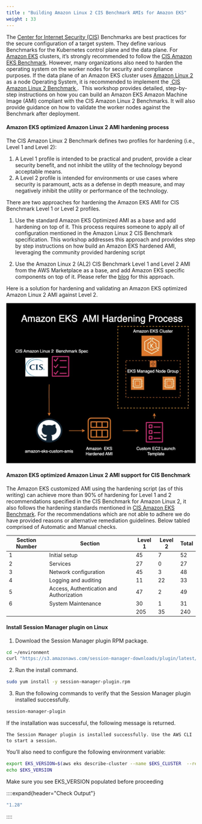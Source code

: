 ```yaml
---
title : "Building Amazon Linux 2 CIS Benchmark AMIs for Amazon EKS"
weight : 33
---
```


The [Center for Internet Security (CIS)](https://www.cisecurity.org/) Benchmarks are best practices for the secure configuration of a target system. They define various Benchmarks for the Kubernetes control plane and the data plane. For [Amazon EKS](https://aws.amazon.com/eks/) clusters, it’s strongly recommended to follow the [CIS Amazon EKS Benchmark](https://aws.amazon.com/blogs/containers/introducing-cis-amazon-eks-benchmark/). However, many organizations also need to harden the operating system on the worker nodes for security and compliance purposes. If the data plane of an Amazon EKS cluster uses [ Amazon Linux 2 ](https://aws.amazon.com/amazon-linux-2/?amazon-linux-whats-new.sort-by=item.additionalFields.postDateTime&amazon-linux-whats-new.sort-order=desc) as a node Operating System, it is recommended to implement the [ CIS Amazon Linux 2 Benchmark ](https://www.cisecurity.org/benchmark/amazon_linux). 
This workshop provides detailed, step-by-step instructions on how you  can build an Amazon EKS Amazon Machine Image (AMI) compliant with the CIS Amazon Linux 2 Benchmarks. It will also provide guidance on how to validate the worker nodes against the Benchmark after deployment.


#### Amazon EKS optimized Amazon Linux 2 AMI hardening process

The CIS Amazon Linux 2 Benchmark defines two profiles for hardening (i.e., Level 1 and Level 2):

1. A Level 1 profile is intended to be practical and prudent, provide a clear security benefit, and not inhibit the utility of the technology beyond acceptable means.
2. A Level 2 profile is intended for environments or use cases where security is paramount, acts as a defense in depth measure, and may negatively inhibit the utility or performance of the technology.

There are two approaches for hardening the Amazon EKS AMI for CIS Benchmark Level 1 or Level 2 profiles.

1. Use the standard Amazon EKS Optimized AMI as a base and add hardening on top of it. This process requires someone to apply all of configuration mentioned in the Amazon Linux 2 CIS Benchmark specification. This workshop addresses this approach and provides step by step instructions on how build an Amazon EKS hardened AMI, leveraging the community provided hardening script

2. Use the Amazon Linux 2 (AL2) CIS Benchmark Level 1 and Level 2 AMI from the AWS Marketplace as a base, and add Amazon EKS specific components on top of it. Please refer the [blog](https://aws.amazon.com/blogs/containers/building-amazon-linux-2-cis-benchmark-amis-for-amazon-eks/) for this approach.


Here is a solution for hardening and validating an Amazon EKS optimized Amazon Linux 2 AMI against Level 2. 



![CIS-Amazon Linux 2-Benchmark](/static/images/regulatory-compliance/cis-al2-eks/cis-al2-soln.png)

#### Amazon EKS optimized Amazon Linux 2 AMI support for CIS Benchmark

The Amazon EKS customized AMI using the hardening  script (as of this writing) can achieve more than 90% of hardening for  Level 1 and 2 recommendations specified in the CIS Benchmark for Amazon Linux 2, it also follows the hardening standards mentioned in  [CIS Amazon EKS Benchmark](https://aws.amazon.com/blogs/containers/introducing-cis-amazon-eks-benchmark/). For the recommendations which are not able to adhere we do have provided reasons or alternative remediation guidelines. Below tabled comprised of Automatic and Manual checks.

| Section Number | Section | Level 1 | Level 2 | Total
| --- | --- | --- | --- | --- |
| 1 | Initial setup | 45 | 7 | 52
| 2 | Services | 27 | 0 | 27
| 3 | Network configuration | 45 | 3 | 48
| 4 | Logging and auditing | 11 | 22 | 33
| 5 | Access, Authentication and Authorization | 47 | 2 | 49
| 6 | System Maintenance | 30 | 1 | 31
|   |                      | 205 | 35 | 240



#### Install Session Manager plugin on Linux

1. Download the Session Manager plugin RPM package.
```bash
cd ~/environment
curl "https://s3.amazonaws.com/session-manager-downloads/plugin/latest/linux_64bit/session-manager-plugin.rpm" -o "session-manager-plugin.rpm"
```
2. Run the install command.
```bash
sudo yum install -y session-manager-plugin.rpm
```
3. Run the following commands to verify that the Session Manager plugin installed successfully.
```bash
session-manager-plugin
```
If the installation was successful, the following message is returned.
```
The Session Manager plugin is installed successfully. Use the AWS CLI to start a session.
```

You’ll also need to configure the following environment variable:

```bash
export EKS_VERSION=$(aws eks describe-cluster --name $EKS_CLUSTER  --region $AWS_REGION --query "cluster.version")
echo $EKS_VERSION
```
Make sure you see EKS_VERSION populated before proceeding

::::expand{header="Check Output"}
```bash
"1.28"
```
::::

